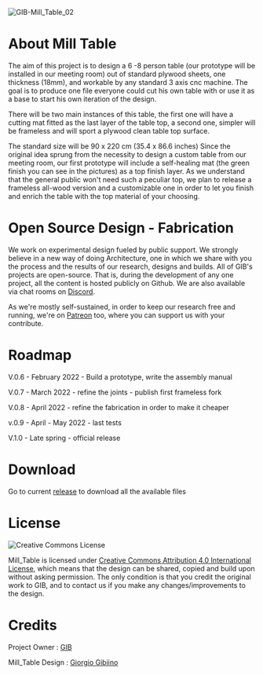 ![GIB-Mill_Table_02](https://user-images.githubusercontent.com/97519980/150144434-693e7c4b-80e9-40cc-8c96-d188ecf88ddf.jpg)


# About Mill Table
The aim of this project is to design a 6 -8 person table (our prototype will be installed in our meeting room) out of standard plywood sheets, one thickness (18mm), and workable by any standard 3 axis cnc machine. The goal is to produce one file everyone could cut his own table with or use it as a base to start his own iteration of the design.

There will be two main instances of this table, the first one will have a cutting mat fitted as the last layer of the table top, a second one, simpler will be frameless and will sport a plywood clean table top surface.

The standard size will be 90 x 220 cm (35.4 x 86.6 inches)
Since the original idea sprung from the necessity to design a custom table from our meeting room, our first prototype will include a self-healing mat (the green finish you can see in the pictures) as a top finish layer. As we understand that the general public won't need such a peculiar top, we plan to release a frameless all-wood version and a customizable one in order to let you finish and enrich the table with the top material of your choosing. 

# Open Source Design - Fabrication 
We work on experimental design fueled by public support.
We strongly believe in a new way of doing Architecture, one in which we share with you the process and the results of our research, designs and builds.
All of GIB's projects are open-source. That is, during the development of any one project, all the content is hosted publicly on Github. We are also available via chat rooms on [Discord](https://discord.gg/3Qf9EzJqV9).

As we're mostly self-sustained, in order to keep our research free and running, we're on [Patreon](https://www.patreon.com/StudioGIB) too, where you can support us with your contribute.

# Roadmap
V.0.6 - February 2022 - Build a prototype, write the assembly manual

V.0.7 - March 2022 -  refine the joints - publish first frameless fork

V.0.8 - April 2022 - refine the fabrication in order to make it cheaper 

v.0.9 - April - May 2022 - last tests

V.1.0 - Late spring - official release

# Download 
Go to current [release](https://github.com/StudioGIB/Mill_Table/releases) to download all the available files

# License
![Creative Commons License](https://i.creativecommons.org/l/by/4.0/88x31.png)

Mill_Table is licensed under [Creative Commons Attribution 4.0 International License](https://creativecommons.org/licenses/by/4.0/), which means that the design can be shared, copied and build upon without asking permission. The only condition is that you credit the original work to GIB, and to contact us if you make any changes/improvements to the design.

# Credits

Project Owner : [GIB](http://studiogib.com/)

Mill_Table Design : [Giorgio Gibiino](https://www.instagram.com/jj_nelson/)
